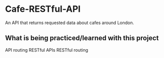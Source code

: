 # Cafe-RESTful-API
An API that returns requested data about cafes around London.

## What is being practiced/learned with this project
API routing
RESTful APIs
RESTful routing
